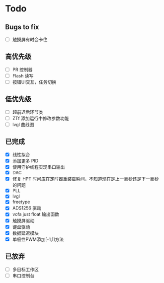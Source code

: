 # Todo

## Bugs to fix

- [ ] 触摸屏有时会卡住

## 高优先级

- [ ] PR 控制器
- [ ] Flash 读写
- [ ] 按钮UI交互，任务切换

## 低优先级

- [ ] 超前迟后环节类
- [ ] ZTf 添加运行中修改参数功能
- [ ] lvgl 曲线图

## 已完成

- [X] 线性拟合
- [X] 添加更多 PID
- [X] 使用守护线程实现串口输出
- [X] DAC
- [X] 修复 HPT 时间库在定时器重装载瞬间，不知道现在是上一毫秒还是下一毫秒的问题
- [X] PLL
- [X] lvgl
- [X] freetype
- [X] ADS1256 驱动
- [X] vofa just float 输出函数
- [X] 触摸屏驱动
- [X] 键盘驱动
- [X] 数据延迟模块
- [X] 单极性PWM添加[-1,1]方法

## 已放弃

- [ ] 多目标工作区
- [ ] 串口控制台
